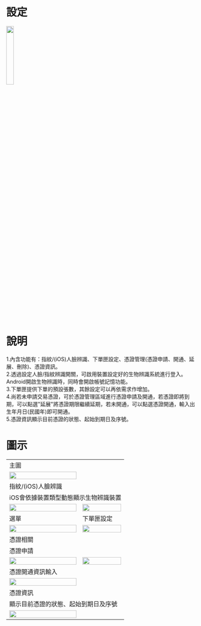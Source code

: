 # 設定
<img src="/img/icon/set.png" width="20%" height="20%">

# 說明
1.內含功能有：指紋/(iOS)人臉辨識、下單匣設定、憑證管理(憑證申請、開通、延展、刪除)、憑證資訊。<br/>
2.透過設定人臉/指紋辨識開關，可啟用裝置設定好的生物辨識系統進行登入。Android開啟生物辨識時，同時會開啟帳號記憶功能。<br/>
3.下單匣提供下單的預設張數，其餘設定可以再依需求作增加。<br/>
4.尚若未申請交易憑證，可於憑證管理區域進行憑證申請及開通，若憑證即將到期，可以點選"延展"將憑證期限繼續延期，若未開通，可以點選憑證開通，輸入出生年月日(民國年)即可開通。<br/>
5.憑證資訊顯示目前憑證的狀態、起始到期日及序號。<br/>

# 圖示
<table>
    <tr>
        <td>主圖</td> 
        <td></td> 
    </tr>
    <tr>
        <td><img src="/img/set/main.png" width="100%" height="30%"></td> 
        <td></td> 
    </tr>
    <tr>
        <td>指紋/(iOS)人臉辨識</td> 
        <td></td> 
    </tr>
    <tr>
        <td colspan="2">iOS會依據裝置類型動態顯示生物辨識裝置</td> 
    </tr>
    <tr>
        <td><img src="/img/set/1-1.png" width="100%" height="30%"></td> 
        <td><img src="/img/set/1-2.png" width="100%" height="30%"></td> 
    </tr>
    <tr>
        <td>選單</td> 
        <td>下單匣設定</td> 
    </tr>
    <tr>
        <td><img src="/img/set/2-1.png" width="100%" height="30%"></td> 
        <td><img src="/img/set/2-2.png" width="100%" height="30%"></td> 
    </tr>
    <tr>
    	<td colspan="2">憑證相關</td>
    </tr>
    <tr>
        <td>憑證申請</td> 
        <td></td>  
    </tr>
    <tr>
        <td><img src="/img/set/3-1.png" width="100%" height="30%"></td> 
        <td><img src="/img/set/3-2.png" width="100%" height="30%"></td> 
    </tr>
    <tr>
        <td>憑證開通資訊輸入</td> 
        <td></td> 
    </tr>
    <tr>
        <td><img src="/img/set/3-3.png" width="100%" height="30%"></td> 
        <td></td> 
    </tr>
    <tr>
    	<td colspan="2">憑證資訊</td> 
    </tr>
    <tr>
    	<td colspan="2">顯示目前憑證的狀態、起始到期日及序號</td>
    </tr>
    <tr>
        <td><img src="/img/set/5.png" width="100%" height="30%"></td> 
    </tr>
</table>
